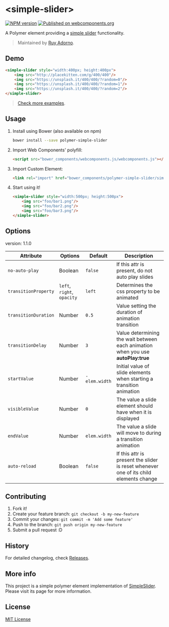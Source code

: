 # &lt;simple-slider&gt;

[![NPM version](https://badge.fury.io/js/polymer-simple-slider.svg)](https://npmjs.org/package/polymer-simple-slider) [![Published on webcomponents.org](https://img.shields.io/badge/webcomponents.org-published-blue.svg)](https://beta.webcomponents.org/element/ruyadorno/polymer-simple-slider)

A Polymer element providing a [simple slider](http://ruyadorno.github.io/SimpleSlider) functionality.

> Maintained by [Ruy Adorno](https://github.com/ruyadorno).


## Demo

<!---
```
<custom-element-demo>
  <template>
    <script src="../webcomponentsjs/webcomponents-lite.js"></script>
    <link rel="import" href="simple-slider.html">
    <next-code-block></next-code-block>
  </template>
</custom-element-demo>
```
-->
```html
<simple-slider style="width:400px; height:400px">
    <img src="http://placekitten.com/g/400/400"/>
    <img src="https://unsplash.it/400/400/?random=0"/>
    <img src="https://unsplash.it/400/400/?random=1"/>
    <img src="https://unsplash.it/400/400/?random=2"/>
</simple-slider>
```

 > [Check more examples](http://ruyadorno.github.io/polymer-simple-slider).


## Usage

1. Install using Bower (also available on npm)

    ```sh
    bower install --save polymer-simple-slider
    ```

2. Import Web Components' polyfill:

    ```html
    <script src="bower_components/webcomponents.js/webcomponents.js"></script>
    ```

3. Import Custom Element:

    ```html
    <link rel="import" href="bower_components/polymer-simple-slider/simple-slider.html">
    ```

4. Start using it!

    ```html
    <simple-slider style="width:500px; height:500px">
        <img src="foo/bar1.png"/>
        <img src="foo/bar2.png"/>
        <img src="foo/bar3.png"/>
    </simple-slider>
    ```


## Options

version: 1.1.0

Attribute              | Options                   | Default             | Description
---                    | ---                       | ---                 | ---
`no-auto-play`         | Boolean                   | `false`             | If this attr is present, do not auto play slides
`transitionProperty`   | `left`, `right`, `opacity`| `left`              | Determines the css property to be animated
`transitionDuration`   | Number                    | `0.5`               | Value setting the duration of animation transition
`transitionDelay`      | Number                    | `3`                 | Value determining the wait between each animation when you use **autoPlay:true**
`startValue`           | Number                    | `-elem.width`       | Initial value of slide elements when starting a transition animation
`visibleValue`         | Number                    | `0`                 | The value a slide element should have when it is displayed
`endValue`             | Number                    | `elem.width`        | The value a slide will move to during a transition animation
`auto-reload`          | Boolean                   | `false`             | If this attr is present the slider is reset whenever one of its child elements change


## Contributing

1. Fork it!
2. Create your feature branch: `git checkout -b my-new-feature`
3. Commit your changes: `git commit -m 'Add some feature'`
4. Push to the branch: `git push origin my-new-feature`
5. Submit a pull request :D


## History

For detailed changelog, check [Releases](https://github.com/ruyadorno/polymer-simple-slider/releases).


## More info
This project is a simple polymer element implementation of [SimpleSlider](http://ruyadorno.github.io/SimpleSlider/). Please visit its page for more information.

## License

[MIT License](http://opensource.org/licenses/MIT)

